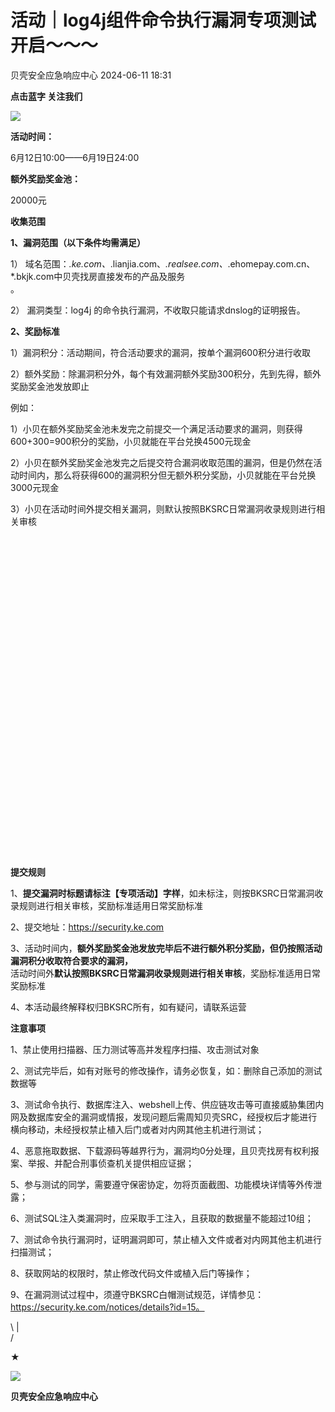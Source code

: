 #  活动｜log4j组件命令执行漏洞专项测试开启～～～   
 贝壳安全应急响应中心   2024-06-11 18:31  
  
**点击蓝字 关注我们**  
  
  
![](https://mmbiz.qpic.cn/mmbiz_gif/5pjaQAaoW7iarp98Bvy9E0G3LU3AiaEYtlc9RpB67LRa48p9PlI0bWo3TDiaicp4ykc7XJtpemHI6YBUftF1scus5w/640?wx_fmt=gif "")  
  
**活动时间：**  
  
6月12日10:00——6月19日24:00  
  
  
**额外奖励奖金池：**  
  
20000元  
  
  
**收集范围**  
  
  
**1、漏洞范围（以下条件均需满足）**  
  
1） 域名范围：*.ke.com、*.lianjia.com、*.realsee.com、*.ehomepay.com.cn、*.bkjk.com中贝壳找房直接发布的产品及服务  
。  
  
  
2） 漏洞类型：log4j 的命令执行漏洞，不收取只能请求dnslog的证明报告。  
  
  
**2、奖励标准**  
  
1）漏洞积分：活动期间，符合活动要求的漏洞，按单个漏洞600积分进行收取  
  
2）额外奖励：除漏洞积分外，每个有效漏洞额外奖励300积分，先到先得，额外奖励奖金池发放即止  
  
  
例如：  
  
1）小贝在额外奖励奖金池未发完之前提交一个满足活动要求的漏洞，则获得600+300=900积分的奖励，小贝就能在平台兑换4500元现金  
  
  
2）小贝在额外奖励奖金池发完之后提交符合漏洞收取范围的漏洞，但是仍然在活动时间内，那么将获得600的漏洞积分但无额外积分奖励，小贝就能在平台兑换3000元现金  
  
  
3）小贝在活动时间外提交相关漏洞，则默认按照BKSRC日常漏洞收录规则进行相关审核  
‍  
‍  
‍  
‍  
‍  
‍  
‍  
‍  
‍  
‍  
‍  
‍  
‍  
‍  
‍  
‍  
‍  
‍  
‍  
‍  
‍  
‍  
‍  
‍  
‍  
‍  
‍  
‍  
‍  
‍  
‍  
  
**提交规则**  
  
  
1、**提交漏洞时标题请标注【专项活动】字样**，如未标注，则按BKSRC日常漏洞收录规则进行相关审核，奖励标准适用日常奖励标准  
  
2、提交地址：https://security.ke.com  
  
3、活动时间内，**额外奖励奖金池发放完毕后不进行额外积分奖励，但仍按照活动漏洞积分收取符合要求的漏洞，**  
活动时间外**默认按照BKSRC日常漏洞收录规则进行相关审核**，奖励标准适用日常奖励标准  
  
4、本活动最终解释权归BKSRC所有，如有疑问，请联系运营  
  
  
**注意事项**  
  
  
1、禁止使用扫描器、压力测试等高并发程序扫描、攻击测试对象  
  
2、测试完毕后，如有对账号的修改操作，请务必恢复，如：删除自己添加的测试数据等  
  
3、测试命令执行、数据库注入、webshell上传、供应链攻击等可直接威胁集团内网及数据库安全的漏洞或情报，发现问题后需周知贝壳SRC，经授权后才能进行横向移动，未经授权禁止植入后门或者对内网其他主机进行测试；  
  
4、恶意拖取数据、下载源码等越界行为，漏洞均0分处理，且贝壳找房有权利报案、举报、并配合刑事侦查机关提供相应证据；  
  
5、参与测试的同学，需要遵守保密协定，勿将页面截图、功能模块详情等外传泄露；  
  
6、测试SQL注入类漏洞时，应采取手工注入，且获取的数据量不能超过10组；  
  
7、测试命令执行漏洞时，证明漏洞即可，禁止植入文件或者对内网其他主机进行扫描测试；  
  
8、获取网站的权限时，禁止修改代码文件或植入后门等操作；  
  
9、在漏洞测试过程中，须遵守BKSRC白帽测试规范，详情参见：https://security.ke.com/notices/details?id=15。  
  
\ |   
/  
  
  
★  
  
  
  
  
  
![](https://mmbiz.qpic.cn/mmbiz_jpg/uWjH9Ntbfbiako2Lf2aZ5WHqoHz2AlribrfKWFBf09XZR95KREiczzzWTkbdAAWQoXwibvRPDJVm1xsN3UZUpQqb2g/640?wx_fmt=jpeg "")  
  
  
  
  
**贝壳安全应急响应中心**  
  
